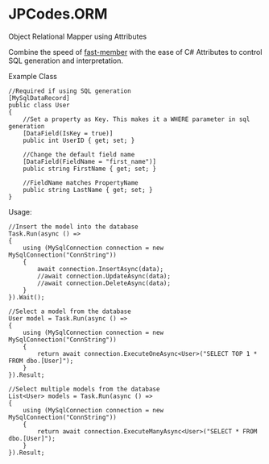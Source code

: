 # JPCodes.ORM
Object Relational Mapper using Attributes

Combine the speed of [fast-member](https://github.com/mgravell/fast-member) with the ease of C# Attributes to control SQL generation and interpretation.

Example Class
```
//Required if using SQL generation
[MySqlDataRecord]
public class User
{
    //Set a property as Key. This makes it a WHERE parameter in sql generation
    [DataField(IsKey = true)]
    public int UserID { get; set; }

    //Change the default field name
    [DataField(FieldName = "first_name")]
    public string FirstName { get; set; }

    //FieldName matches PropertyName
    public string LastName { get; set; }
}
```

Usage:
```
//Insert the model into the database
Task.Run(async () => 
{
    using (MySqlConnection connection = new MySqlConnection("ConnString"))
    {
        await connection.InsertAsync(data);
        //await connection.UpdateAsync(data);
        //await connection.DeleteAsync(data);
    }
}).Wait();

//Select a model from the database
User model = Task.Run(async () =>
{
    using (MySqlConnection connection = new MySqlConnection("ConnString"))
    {
        return await connection.ExecuteOneAsync<User>("SELECT TOP 1 * FROM dbo.[User]");
    }
}).Result;

//Select multiple models from the database
List<User> models = Task.Run(async () =>
{
    using (MySqlConnection connection = new MySqlConnection("ConnString"))
    {
        return await connection.ExecuteManyAsync<User>("SELECT * FROM dbo.[User]");
    }
}).Result;
```
